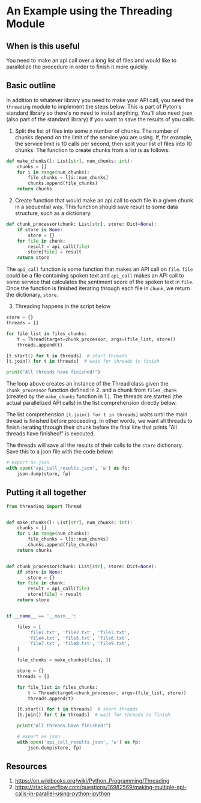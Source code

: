 # An Example using the Threading Module

## When is this useful

You need to make an api call over a long list of files and would like to parallelize the procedure in order to finish it more quickly.

## Basic outline

In addition to whatever library you need to make your API call, you need the `threading` module to implement the steps below. This is part of Pyton's standard library so there's no need to install anything. You'll also need `json` (also part of the standard library) if you want to save the results of you calls.

1. Split the list of files into some n number of chunks. The number of chunks depend on the limit of the service you are using. If, for example, the service limit is 10 calls per second, then split your list of files into 10 chunks. The function to create chunks from a list is as follows:

```python
def make_chunks(l: List[str], num_chunks: int):
    chunks = []
    for i in range(num_chunks):
        file_chunks = l[i::num_chunks]
        chunks.append(file_chunks)
    return chunks
```

2. Create function that would make an api call to each file in a given chunk in a sequential way. This function should save result to some data structure, such as a dictionary.

```python
def chunk_processor(chunk: List[str], store: Dict=None):
    if store is None:
        store = {}
    for file in chunk:
        result = api_call(file)
        store[file] = result
    return store
```

The `api_call` function is some function that makes an API call on `file`. `file` could be a file containing spoken text and `api_call` makes an API call to some service that calculates the sentiment score of the spoken text in `file`. Once the function is finished iterating through each file in `chunk`, we return the dictionary, `store`.

3. Threading happens in the script below
```python
store = {}
threads = []

for file_list in files_chunks:
    t = Thread(target=chunk_processor, args=(file_list, store))
    threads.append(t)

[t.start() for t in threads]  # start threads
[t.join() for t in threads]  # wait for threads to finish

print("All threads have finished!")
```

The loop above creates an instance of the Thread class given the `chunk_processor` function defined in 2. and a chunk from `files_chunk` (created by the `make_chunks` function in 1.).
The threads are started (the actual parallelized API calls) in the list comprehension directly below.

The list comprehension `[t.join() for t in threads]` waits until the main thread is finished before proceeding. In other words, we want all threads to finish iterating through their chunk before the final line that prints "All threads have finished!" is executed.

The threads will save all the results of their calls to the `store` dictionary. Save this to a json file with the code below:

```python
# export as json
with open('api_call_results.json', 'w') as fp:
    json.dump(store, fp)
```

## Putting it all together

```python
from threading import Thread


def make_chunks(l: List[str], num_chunks: int):
    chunks = []
    for i in range(num_chunks):
        file_chunks = l[i::num_chunks]
        chunks.append(file_chunks)
    return chunks


def chunk_processor(chunk: List[str], store: Dict=None):
    if store is None:
        store = {}
    for file in chunk:
        result = api_call(file)
        store[file] = result
    return store


if __name__ == '__main__':

    files = [
        'file1.txt', 'file2.txt', 'file3.txt',
        'file4.txt', 'file5.txt', 'file6.txt',
        'file7.txt', 'file8.txt', 'file9.txt',
    ]

    file_chunks = make_chunks(files, 3)

    store = {}
    threads = []

    for file_list in files_chunks:
        t = Thread(target=chunk_processor, args=(file_list, store))
        threads.append(t)

    [t.start() for t in threads]  # start threads
    [t.join() for t in threads]  # wait for threads to finish

    print("All threads have finished!")

    # export as json
    with open('api_call_results.json', 'w') as fp:
        json.dump(store, fp)

```

## Resources
1. https://en.wikibooks.org/wiki/Python_Programming/Threading
2. https://stackoverflow.com/questions/16982569/making-multiple-api-calls-in-parallel-using-python-ipython
